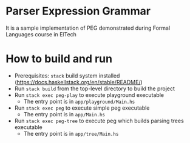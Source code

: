 # Parser Expression Grammar

It is a sample implementation of PEG demonstrated during Formal Languages course in ElTech 

# How to build and run 

* Prerequisites: `stack`  build system installed (https://docs.haskellstack.org/en/stable/README/)
* Run `stack build` from the top-level directory to build the project 
* Run `stack exec peg-play` to execute playground executable 
  * The entry point is in `app/playground/Main.hs`
* Run `stack exec peg` to execute simple peg executable 
  * The entry point is in `app/Main.hs`
* Run `stack exec peg-tree` to execute peg which builds parsing trees executable 
  * The entry point is in `app/tree/Main.hs`
  

